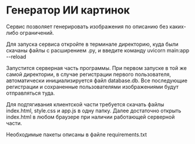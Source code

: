 # Генератор ИИ картинок
Сервис позволяет генерировать изображения по описанию без каких-либо ограничений.

Для запуска сервиса откройте в терминале директорию, куда были скачаны файлы с расширением .py, и введите команду uvicorn main:app --reload

Запустится серверная часть программы. При первом запуске в той же самой директории, в случае регистрации первого пользователя, автоматически инициализируется файл database.db. Все последующие регистрации и сохраненные пользователями изображениями будут отправляться туда.

Для подтягивания клиентской части требуется скачать файлы index.html, style.css и app.js в одну папку. Далее достаточно открыть index.html в любом браузере при наличии работающей серверной части.

Необходимые пакеты описаны в файле requirements.txt

